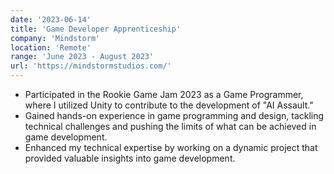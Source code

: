 ```yaml
---
date: '2023-06-14'
title: 'Game Developer Apprenticeship'
company: 'Mindstorm'
location: 'Remote'
range: 'June 2023 - August 2023'
url: 'https://mindstormstudios.com/'
---
```


- Participated in the Rookie Game Jam 2023 as a Game Programmer, where I utilized Unity to contribute to the development of "AI Assault."
- Gained hands-on experience in game programming and design, tackling technical challenges and pushing the limits of what can be achieved in game development.
- Enhanced my technical expertise by working on a dynamic project that provided valuable insights into game development. 
